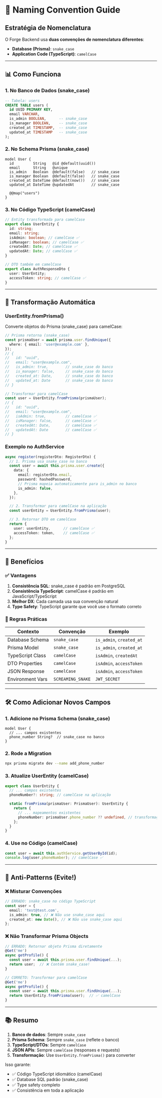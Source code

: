 # 🔄 Naming Convention Guide

## Estratégia de Nomenclatura

O Forge Backend usa **duas convenções de nomenclatura diferentes**:

- **Database (Prisma)**: `snake_case`
- **Application Code (TypeScript)**: `camelCase`

---

## 📊 Como Funciona

### 1. No Banco de Dados (snake_case)

```sql
-- Tabela: users
CREATE TABLE users (
  id UUID PRIMARY KEY,
  email VARCHAR,
  is_admin BOOLEAN,      -- snake_case
  is_manager BOOLEAN,    -- snake_case
  created_at TIMESTAMP,  -- snake_case
  updated_at TIMESTAMP   -- snake_case
);
```

### 2. No Schema Prisma (snake_case)

```prisma
model User {
  id         String   @id @default(uuid())
  email      String   @unique
  is_admin   Boolean  @default(false)   // snake_case
  is_manager Boolean  @default(false)   // snake_case
  created_at DateTime @default(now())   // snake_case
  updated_at DateTime @updatedAt        // snake_case

  @@map("users")
}
```

### 3. No Código TypeScript (camelCase)

```typescript
// Entity transformada para camelCase
export class UserEntity {
  id: string;
  email: string;
  isAdmin: boolean; // camelCase ✅
  isManager: boolean; // camelCase ✅
  createdAt: Date; // camelCase ✅
  updatedAt: Date; // camelCase ✅
}

// DTO também em camelCase
export class AuthResponseDto {
  user: UserEntity;
  accessToken: string; // camelCase ✅
}
```

---

## 🔄 Transformação Automática

### UserEntity.fromPrisma()

Converte objetos do Prisma (snake_case) para camelCase:

```typescript
// Prisma retorna (snake_case)
const prismaUser = await prisma.user.findUnique({
  where: { email: 'user@example.com' },
});
// {
//   id: "uuid",
//   email: "user@example.com",
//   is_admin: true,        // snake_case do banco
//   is_manager: false,     // snake_case do banco
//   created_at: Date,      // snake_case do banco
//   updated_at: Date       // snake_case do banco
// }

// Transformar para camelCase
const user = UserEntity.fromPrisma(prismaUser);
// {
//   id: "uuid",
//   email: "user@example.com",
//   isAdmin: true,         // camelCase ✅
//   isManager: false,      // camelCase ✅
//   createdAt: Date,       // camelCase ✅
//   updatedAt: Date        // camelCase ✅
// }
```

### Exemplo no AuthService

```typescript
async register(registerDto: RegisterDto) {
  // 1. Prisma usa snake_case no banco
  const user = await this.prisma.user.create({
    data: {
      email: registerDto.email,
      password: hashedPassword,
      // Prisma mapeia automaticamente para is_admin no banco
      is_admin: false,
    },
  });

  // 2. Transformar para camelCase na aplicação
  const userEntity = UserEntity.fromPrisma(user);

  // 3. Retornar DTO em camelCase
  return {
    user: userEntity,      // camelCase ✅
    accessToken: token,    // camelCase ✅
  };
}
```

---

## 🎯 Benefícios

### ✅ Vantagens

1. **Consistência SQL**: snake_case é padrão em PostgreSQL
2. **Consistência TypeScript**: camelCase é padrão em JavaScript/TypeScript
3. **Melhor DX**: Cada camada usa sua convenção natural
4. **Type Safety**: TypeScript garante que você use o formato correto

### 📝 Regras Práticas

| Contexto         | Convenção         | Exemplo                  |
| ---------------- | ----------------- | ------------------------ |
| Database Schema  | `snake_case`      | `is_admin`, `created_at` |
| Prisma Model     | `snake_case`      | `is_admin`, `created_at` |
| TypeScript Class | `camelCase`       | `isAdmin`, `createdAt`   |
| DTO Properties   | `camelCase`       | `isAdmin`, `accessToken` |
| JSON Response    | `camelCase`       | `isAdmin`, `accessToken` |
| Environment Vars | `SCREAMING_SNAKE` | `JWT_SECRET`             |

---

## 🛠️ Como Adicionar Novos Campos

### 1. Adicione no Prisma Schema (snake_case)

```prisma
model User {
  // ... campos existentes
  phone_number String?  // snake_case no banco
}
```

### 2. Rode a Migration

```bash
npx prisma migrate dev --name add_phone_number
```

### 3. Atualize UserEntity (camelCase)

```typescript
export class UserEntity {
  // ... campos existentes
  phoneNumber?: string; // camelCase na aplicação

  static fromPrisma(prismaUser: PrismaUser): UserEntity {
    return {
      // ... mapeamentos existentes
      phoneNumber: prismaUser.phone_number ?? undefined, // transformação
    };
  }
}
```

### 4. Use no Código (camelCase)

```typescript
const user = await this.authService.getUserById(id);
console.log(user.phoneNumber); // camelCase ✅
```

---

## 🚫 Anti-Patterns (Evite!)

### ❌ Misturar Convenções

```typescript
// ERRADO: snake_case no código TypeScript
const user = {
  email: 'test@test.com',
  is_admin: true, // ❌ Não use snake_case aqui
  created_at: new Date(), // ❌ Não use snake_case aqui
};
```

### ❌ Não Transformar Prisma Objects

```typescript
// ERRADO: Retornar objeto Prisma diretamente
@Get('me')
async getProfile() {
  const user = await this.prisma.user.findUnique(...);
  return user;  // ❌ Contém snake_case!
}

// CORRETO: Transformar para camelCase
@Get('me')
async getProfile() {
  const user = await this.prisma.user.findUnique(...);
  return UserEntity.fromPrisma(user);  // ✅ camelCase
}
```

---

## 📚 Resumo

1. **Banco de dados**: Sempre `snake_case`
2. **Prisma Schema**: Sempre `snake_case` (reflete o banco)
3. **TypeScript/DTOs**: Sempre `camelCase`
4. **JSON APIs**: Sempre `camelCase` (responses e requests)
5. **Transformação**: Use `UserEntity.fromPrisma()` para converter

Isso garante:

- ✅ Código TypeScript idiomático (camelCase)
- ✅ Database SQL padrão (snake_case)
- ✅ Type safety completo
- ✅ Consistência em toda a aplicação
